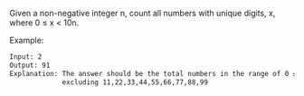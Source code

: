 Given a non-negative integer n, count all numbers with unique digits, x, where 0 ≤ x < 10n.

Example:

```bash
Input: 2
Output: 91 
Explanation: The answer should be the total numbers in the range of 0 ≤ x < 100, 
             excluding 11,22,33,44,55,66,77,88,99
```